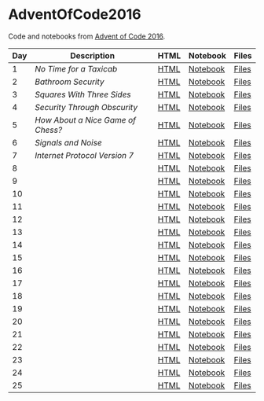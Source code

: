 # AdventOfCode2016


Code and notebooks from [Advent of Code 2016](https://adventofcode.com/2016).

| Day | Description | HTML | Notebook | Files |
| --- | --- | --- | --- | --- |
| 1 | *No Time for a Taxicab* | [HTML](https://exitingbear.github.io/AdventOfCode2016/Day-1.nb.html) | [Notebook](<Day 1/Day1.Rmd>) | [Files](<Day 1>) |
| 2 | *Bathroom Security* | [HTML](https://exitingbear.github.io/AdventOfCode2016/Day-2.nb.html) | [Notebook](<Day 2/Day2.Rmd>) | [Files](<Day 2>) |
| 3 | *Squares With Three Sides* | [HTML](https://exitingbear.github.io/AdventOfCode2016/Day-3.nb.html) | [Notebook](<Day 3/Day3.Rmd>) | [Files](<Day 3>) |
| 4 | *Security Through Obscurity* | [HTML](https://exitingbear.github.io/AdventOfCode2016/Day-4.nb.html) | [Notebook](<Day 4/Day4.Rmd>) | [Files](<Day 4>) |
| 5 | *How About a Nice Game of Chess?* | [HTML](https://exitingbear.github.io/AdventOfCode2016/Day-5.nb.html) | [Notebook](<Day 5/Day5.Rmd>) | [Files](<Day 5>) |
| 6 | *Signals and Noise* | [HTML](https://exitingbear.github.io/AdventOfCode2016/Day-6.nb.html) | [Notebook](<Day 6/Day6.Rmd>) | [Files](<Day 6>) |
| 7 | *Internet Protocol Version 7* | [HTML](https://exitingbear.github.io/AdventOfCode2016/Day-7.nb.html) | [Notebook](<Day 7/Day7.Rmd>) | [Files](<Day 7>) |
| 8 |  | [HTML](https://exitingbear.github.io/AdventOfCode2016/Day-8.nb.html) | [Notebook](<Day 8/Day8.Rmd>) | [Files](<Day 8>) |
| 9 |  | [HTML](https://exitingbear.github.io/AdventOfCode2016/Day-9.nb.html) | [Notebook](<Day 9/Day9.Rmd>) | [Files](<Day 9>) |
| 10 |  | [HTML](https://exitingbear.github.io/AdventOfCode2016/Day-10.nb.html) | [Notebook](<Day 10/Day10.Rmd>) | [Files](<Day 10>) |
| 11 |  | [HTML](https://exitingbear.github.io/AdventOfCode2016/Day-11.nb.html) | [Notebook](<Day 11/Day11.Rmd>) | [Files](<Day 11>) |
| 12 |  | [HTML](https://exitingbear.github.io/AdventOfCode2016/Day-12.nb.html) | [Notebook](<Day 12/Day12.Rmd>) | [Files](<Day 12>) |
| 13 |  | [HTML](https://exitingbear.github.io/AdventOfCode2016/Day-13.nb.html) | [Notebook](<Day 13/Day13.Rmd>) | [Files](<Day 13>) |
| 14 |  | [HTML](https://exitingbear.github.io/AdventOfCode2016/Day-14.nb.html) | [Notebook](<Day 14/Day14.Rmd>) | [Files](<Day 14>) |
| 15 |  | [HTML](https://exitingbear.github.io/AdventOfCode2016/Day-15.nb.html) | [Notebook](<Day 15/Day15.Rmd>) | [Files](<Day 15>) |
| 16 |  | [HTML](https://exitingbear.github.io/AdventOfCode2016/Day-16.nb.html) | [Notebook](<Day 16/Day16.Rmd>) | [Files](<Day 16>) |
| 17 |  | [HTML](https://exitingbear.github.io/AdventOfCode2016/Day-17.nb.html) | [Notebook](<Day 17/Day17.Rmd>) | [Files](<Day 17>) |
| 18 |  | [HTML](https://exitingbear.github.io/AdventOfCode2016/Day-18.nb.html) | [Notebook](<Day 18/Day18.Rmd>) | [Files](<Day 18>) |
| 19 |    | [HTML](https://exitingbear.github.io/AdventOfCode2016/Day-19.nb.html) | [Notebook](<Day 19/Day19.Rmd>) | [Files](<Day 19>) |
| 20 |    | [HTML](https://exitingbear.github.io/AdventOfCode2016/Day-20.nb.html) | [Notebook](<Day 20/Day20.Rmd>) | [Files](<Day 20>) |
| 21 |    | [HTML](https://exitingbear.github.io/AdventOfCode2016/Day-21.nb.html) | [Notebook](<Day 21/Day21.Rmd>) | [Files](<Day 21>) |
| 22 |    | [HTML](https://exitingbear.github.io/AdventOfCode2016/Day-22.nb.html) | [Notebook](<Day 22/Day22.Rmd>) | [Files](<Day 22>) |
| 23 |    | [HTML](https://exitingbear.github.io/AdventOfCode2016/Day-23.nb.html) | [Notebook](<Day 23/Day23.Rmd>) | [Files](<Day 23>) |
| 24 |    | [HTML](https://exitingbear.github.io/AdventOfCode2016/Day-24.nb.html) | [Notebook](<Day 24/Day24.Rmd>) | [Files](<Day 24>) |
| 25 |    | [HTML](https://exitingbear.github.io/AdventOfCode2016/Day-25.nb.html) | [Notebook](<Day 25/Day25.Rmd>) | [Files](<Day 25>) |
